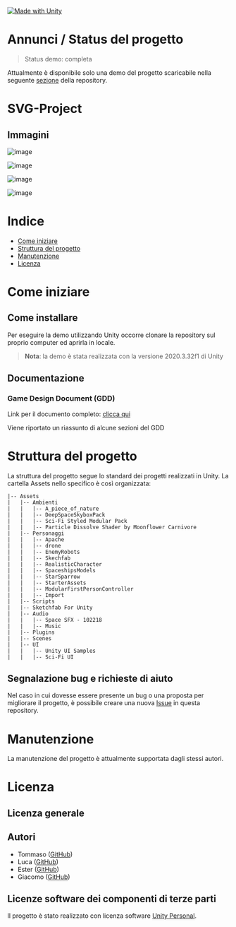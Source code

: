 <!-- aggiungere badge -->
[![Made with Unity](https://img.shields.io/badge/Made%20with-Unity-57b9d3.svg?style=flat&logo=unity)](https://unity3d.com)

# Annunci / Status del progetto
> Status demo: completa

Attualmente è disponibile solo una demo del progetto scaricabile nella seguente [sezione](https://github.com/t-perniola/SVG-Project/releases) della repository.

# SVG-Project

## Immagini
![image](https://user-images.githubusercontent.com/64893048/177182375-789b0afd-bc36-45bf-a443-ebe44a0a1e9b.png)

![image](https://user-images.githubusercontent.com/64893048/177182456-c04ee4cb-3c83-4eed-93de-b4242929d260.png)

![image](https://user-images.githubusercontent.com/64893048/177182569-39da3e18-4ee3-49c5-93b9-c933e297e26d.png)

![image](https://user-images.githubusercontent.com/64893048/177182745-1b836587-e3d6-4480-b2e3-389bb22bf3cb.png)

# Indice

- [Come iniziare](#come-iniziare)
- [Struttura del progetto](#struttura-del-progetto)
- [Manutenzione](#manutenzione)
- [Licenza](#licenza)

# Come iniziare

## Come installare
Per eseguire la demo utilizzando Unity occorre clonare la repository sul proprio computer ed aprirla in locale.

> **Nota**: la demo è stata realizzata con la versione 2020.3.32f1 di Unity

## Documentazione
### Game Design Document (GDD)
Link per il documento completo: [clicca qui]()

Viene riportato un riassunto di alcune sezioni del GDD

# Struttura del progetto
La struttura del progetto segue lo standard dei progetti realizzati in Unity. La cartella Assets nello specifico è così organizzata:

```
|-- Assets
|   |-- Ambienti
|   |   |-- A_piece_of_nature
|   |   |-- DeepSpaceSkyboxPack
|   |   |-- Sci-Fi Styled Modular Pack
|   |   |-- Particle Dissolve Shader by Moonflower Carnivore
|   |-- Personaggi
|   |   |-- Apache
|   |   |-- drone
|   |   |-- EnemyRobots
|   |   |-- Skechfab
|   |   |-- RealisticCharacter
|   |   |-- SpaceshipsModels
|   |   |-- StarSparrow
|   |   |-- StarterAssets
|   |   |-- ModularFirstPersonController
|   |   |-- Import
|   |-- Scripts
|   |-- Sketchfab For Unity
|   |-- Audio
|   |   |-- Space SFX - 102218
|   |   |-- Music
|   |-- Plugins
|   |-- Scenes
|   |-- UI
|   |   |-- Unity UI Samples
|   |   |-- Sci-Fi UI
```

## Segnalazione bug e richieste di aiuto
Nel caso in cui dovesse essere presente un bug o una proposta per migliorare il progetto, è possibile creare una nuova [Issue](https://github.com/t-perniola/SVG-Project/issues/new) in questa repository.

# Manutenzione
La manutenzione del progetto è attualmente supportata dagli stessi autori.

# Licenza

## Licenza generale

## Autori
- Tommaso ([GitHub](https://github.com/t-perniola))
- Luca ([GitHub](https://github.com/lucazeverino))
- Ester ([GitHub](https://github.com/burraco135))
- Giacomo ([GitHub](GiacomoSignorile))

## Licenze software dei componenti di terze parti
Il progetto è stato realizzato con licenza software [Unity Personal](https://store.unity.com/products/unity-personal).

